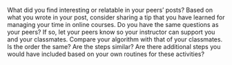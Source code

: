 What did you find interesting or relatable in your peers’ posts?
Based on what you wrote in your post, consider sharing a tip that you have learned for managing your time in online courses.
Do you have the same questions as your peers? If so, let your peers know so your instructor can support you and your classmates.
Compare your algorithm with that of your classmates. Is the order the same? Are the steps similar? Are there additional steps you would have included based on your own routines for these activities?



